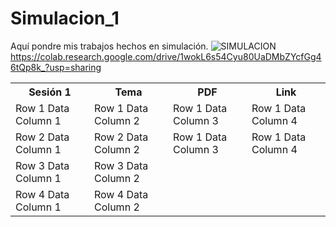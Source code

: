 # Simulacion_1
Aquí pondre mis trabajos hechos en simulación.
![SIMULACION](https://user-images.githubusercontent.com/86864418/130328604-9796433d-7923-46e3-bf21-18c620d8ec36.png)
https://colab.research.google.com/drive/1wokL6s54Cyu80UaDMbZYcfGg46tQp8k_?usp=sharing

<table>
 <tr>
 <th>Sesión 1</th>
 <th>Tema</th>
 <th>PDF</th>
 <th>Link</th>
 </tr>
 <tr>
 <td>Row 1 Data Column 1</td>
 <td>Row 1 Data Column 2</td>
 <td>Row 1 Data Column 3</td>
 <td>Row 1 Data Column 4</td>
 </tr>
 <tr>
 <td>Row 2 Data Column 1</td>
 <td>Row 2 Data Column 2</td>
 <td>Row 1 Data Column 3</td>
 <td>Row 1 Data Column 4</td>
 </tr>
 </tr>
 <tr>
 <td>Row 3 Data Column 1</td>
 <td>Row 3 Data Column 2</td>
 </tr>
 </tr>
 <tr>
 <td>Row 4 Data Column 1</td>
 <td>Row 4 Data Column 2</td>
 </tr>
</table>
